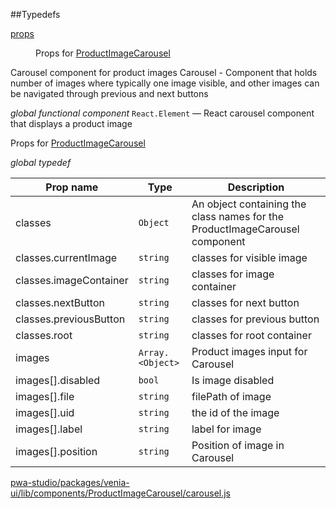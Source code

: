 ##Typedefs

<dl>
<dt><a href="#props">props</a></dt>
<dd>

Props for [ProductImageCarousel](#ProductImageCarousel)

</dd>
</dl>


Carousel component for product images
Carousel - Component that holds number of images
where typically one image visible, and other
images can be navigated through previous and next buttons

*global* *functional component*
`React.Element` — React carousel component that displays a product image

Props for [ProductImageCarousel](#ProductImageCarousel)

*global* *typedef*

| Prop name | Type | Description |
| --- | --- | --- |
| classes | `Object` | An object containing the class names for the ProductImageCarousel component |
| classes.currentImage | `string` | classes for visible image |
| classes.imageContainer | `string` | classes for image container |
| classes.nextButton | `string` | classes for next button |
| classes.previousButton | `string` | classes for previous button |
| classes.root | `string` | classes for root container |
| images | `Array.<Object>` | Product images input for Carousel |
| images[].disabled | `bool` | Is image disabled |
| images[].file | `string` | filePath of image |
| images[].uid | `string` | the id of the image |
| images[].label | `string` | label for image |
| images[].position | `string` | Position of image in Carousel |



[pwa-studio/packages/venia-ui/lib/components/ProductImageCarousel/carousel.js](https://github.com/magento/pwa-studio/blob/develop/packages/venia-ui/lib/components/ProductImageCarousel/carousel.js)